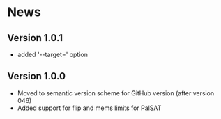 # News

## Version 1.0.1

- added '--target=<k>' option

## Version 1.0.0

- Moved to semantic version scheme for GitHub version (after version 046)
- Added support for flip and mems limits for PalSAT
